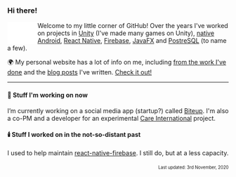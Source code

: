 ### Hi there! 
<img align="left" src="https://github.com/andersonaddo/andersonaddo/blob/master/hello.gif" height="50" />

Welcome to my little corner of GitHub!
Over the years I've worked on projects in [Unity](https://unity.com/) (I've made many games on Unity), [native Android](https://developer.android.com/studio), [React Native](https://reactnative.dev/), [Firebase](https://firebase.google.com/), [JavaFX](https://openjfx.io/) and [PostreSQL](https://www.postgresql.org/) (to name a few).

🌍 My personal website has a lot of info on me, including [from the work I've done](https://www.loadingdeveloper.com/my-work/) and the [blog posts](https://www.loadingdeveloper.com/blog/) I've written. [Check it out!](https://www.loadingdeveloper.com)

---

#### 🔭 Stuff I'm working on now
I’m currently working on a social media app (startup?) called [Biteup](https://biteup.app). I'm also a co-PM and a developer for an experimental [Care International](https://github.com/yourchoiceyourfuture) project.

#### 🕯️ Stuff I worked on in the not-so-distant past
I used to help maintain [react-native-firebase](https://github.com/invertase/react-native-firebase). I still do, but at a less capacity.


<div align="right"><sup><sub>Last updated: 3rd November, 2020</sub></sup></div>
